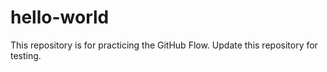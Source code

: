 # hello-world
This repository is for practicing the GitHub Flow.
Update this repository for testing.

